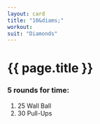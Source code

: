 ```yaml
---
layout: card
title: "10&diams;"
workout:
suit: "Diamonds"
---
```


<h1 class="red">{{ page.title }}</h1>

<h3>5 rounds for time:</h3>

<ol>
  <li>25 Wall Ball</li>
  <li>30 Pull-Ups</li>
</ol>
